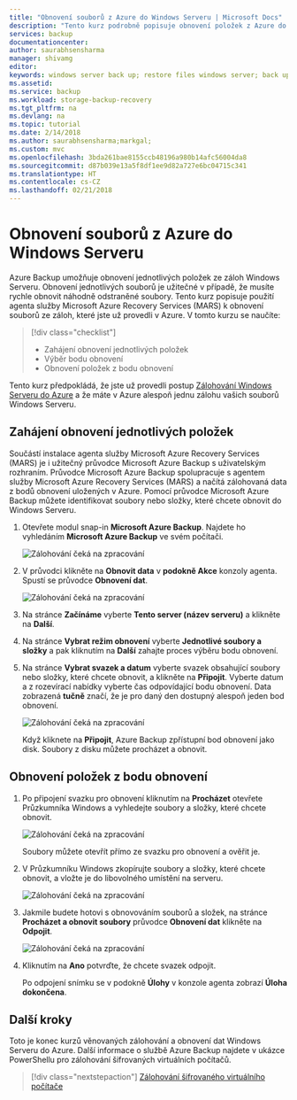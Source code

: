 ```yaml
---
title: "Obnovení souborů z Azure do Windows Serveru | Microsoft Docs"
description: "Tento kurz podrobně popisuje obnovení položek z Azure do Windows Serveru."
services: backup
documentationcenter: 
author: saurabhsensharma
manager: shivamg
editor: 
keywords: windows server back up; restore files windows server; back up and disaster recovery
ms.assetid: 
ms.service: backup
ms.workload: storage-backup-recovery
ms.tgt_pltfrm: na
ms.devlang: na
ms.topic: tutorial
ms.date: 2/14/2018
ms.author: saurabhsensharma;markgal;
ms.custom: mvc
ms.openlocfilehash: 3bda261bae8155ccb48196a980b14afc56004da8
ms.sourcegitcommit: d87b039e13a5f8df1ee9d82a727e6bc04715c341
ms.translationtype: HT
ms.contentlocale: cs-CZ
ms.lasthandoff: 02/21/2018
---
```

# <a name="recover-files-from-azure-to-a-windows-server"></a>Obnovení souborů z Azure do Windows Serveru

Azure Backup umožňuje obnovení jednotlivých položek ze záloh Windows Serveru. Obnovení jednotlivých souborů je užitečné v případě, že musíte rychle obnovit náhodně odstraněné soubory. Tento kurz popisuje použití agenta služby Microsoft Azure Recovery Services (MARS) k obnovení souborů ze záloh, které jste už provedli v Azure. V tomto kurzu se naučíte:

> [!div class="checklist"]
> * Zahájení obnovení jednotlivých položek 
> * Výběr bodu obnovení 
> * Obnovení položek z bodu obnovení

Tento kurz předpokládá, že jste už provedli postup [Zálohování Windows Serveru do Azure](backup-configure-vault.md) a že máte v Azure alespoň jednu zálohu vašich souborů Windows Serveru.

## <a name="initiate-recovery-of-individual-items"></a>Zahájení obnovení jednotlivých položek

Součástí instalace agenta služby Microsoft Azure Recovery Services (MARS) je i užitečný průvodce Microsoft Azure Backup s uživatelským rozhraním. Průvodce Microsoft Azure Backup spolupracuje s agentem služby Microsoft Azure Recovery Services (MARS) a načítá zálohovaná data z bodů obnovení uložených v Azure. Pomocí průvodce Microsoft Azure Backup můžete identifikovat soubory nebo složky, které chcete obnovit do Windows Serveru. 

1. Otevřete modul snap-in **Microsoft Azure Backup**. Najdete ho vyhledáním **Microsoft Azure Backup** ve svém počítači.

    ![Zálohování čeká na zpracování](./media/tutorial-backup-restore-files-windows-server/mars.png)

2. V průvodci klikněte na **Obnovit data** v **podokně Akce** konzoly agenta. Spustí se průvodce **Obnovení dat**.

    ![Zálohování čeká na zpracování](./media/tutorial-backup-restore-files-windows-server/mars-recover-data.png)

3. Na stránce **Začínáme** vyberte **Tento server (název serveru)** a klikněte na **Další**.

4. Na stránce **Vybrat režim obnovení** vyberte **Jednotlivé soubory a složky** a pak kliknutím na **Další** zahajte proces výběru bodu obnovení.
 
5. Na stránce **Vybrat svazek a datum** vyberte svazek obsahující soubory nebo složky, které chcete obnovit, a klikněte na **Připojit**. Vyberte datum a z rozevírací nabídky vyberte čas odpovídající bodu obnovení. Data zobrazená **tučně** značí, že je pro daný den dostupný alespoň jeden bod obnovení.

    ![Zálohování čeká na zpracování](./media/tutorial-backup-restore-files-windows-server/mars-select-date.png)
 
    Když kliknete na **Připojit**, Azure Backup zpřístupní bod obnovení jako disk. Soubory z disku můžete procházet a obnovit.

## <a name="restore-items-from-a-recovery-point"></a>Obnovení položek z bodu obnovení

1. Po připojení svazku pro obnovení kliknutím na **Procházet** otevřete Průzkumníka Windows a vyhledejte soubory a složky, které chcete obnovit. 

    ![Zálohování čeká na zpracování](./media/tutorial-backup-restore-files-windows-server/mars-browse-recover.png)

    Soubory můžete otevřít přímo ze svazku pro obnovení a ověřit je.

2. V Průzkumníku Windows zkopírujte soubory a složky, které chcete obnovit, a vložte je do libovolného umístění na serveru.

    ![Zálohování čeká na zpracování](./media/tutorial-backup-restore-files-windows-server/mars-final.png)

3. Jakmile budete hotovi s obnovováním souborů a složek, na stránce **Procházet a obnovit soubory** průvodce **Obnovení dat** klikněte na **Odpojit**. 

    ![Zálohování čeká na zpracování](./media/tutorial-backup-restore-files-windows-server/unmount-and-confirm.png)

4.  Kliknutím na **Ano** potvrďte, že chcete svazek odpojit.

    Po odpojení snímku se v podokně **Úlohy** v konzole agenta zobrazí **Úloha dokončena**.

## <a name="next-steps"></a>Další kroky

Toto je konec kurzů věnovaných zálohování a obnovení dat Windows Serveru do Azure. Další informace o službě Azure Backup najdete v ukázce PowerShellu pro zálohování šifrovaných virtuálních počítačů.

> [!div class="nextstepaction"]
> [Zálohování šifrovaného virtuálního počítače](./scripts/backup-powershell-sample-backup-encrypted-vm.md)
